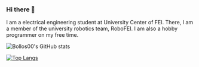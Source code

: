 ### Hi there 👋

I am a electrical engineering student at University Center of FEI. There, I am a member of the university robotics team, RoboFEI. I am also a hobby programmer on my free time.

![Bollos00's GitHub stats](https://github-readme-stats.vercel.app/api?username=Bollos00&theme=radical&show_icons=true&count_private=true)

[![Top Langs](https://github-readme-stats.vercel.app/api/top-langs/?username=Bollos00&layout=compact&custom_title=Bollos00's%20Most%20Used%20Languages&count_private=true)](https://github.com/Bollos00)

<!--
**Bollos00/Bollos00** is a ✨ _special_ ✨ repository because its `README.md` (this file) appears on your GitHub profile.

Here are some ideas to get you started:

- 🔭 I’m currently working on ...
- 🌱 I’m currently learning ...
- 👯 I’m looking to collaborate on ...
- 🤔 I’m looking for help with ...
- 💬 Ask me about ...
- 📫 How to reach me: ...
- 😄 Pronouns: ...
- ⚡ Fun fact: ...
-->
